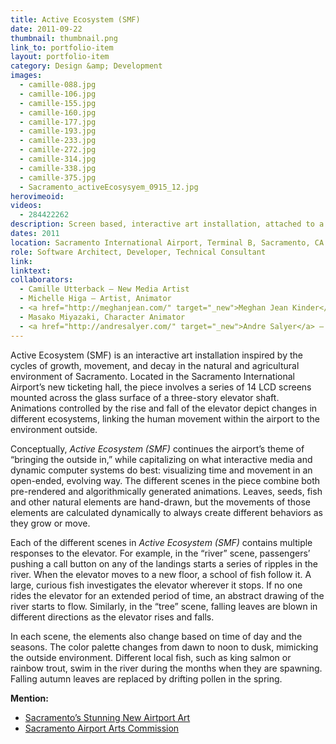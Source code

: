 ```yaml
---
title: Active Ecosystem (SMF)
date: 2011-09-22
thumbnail: thumbnail.png
link_to: portfolio-item
layout: portfolio-item
category: Design &amp; Development
images:
  - camille-088.jpg
  - camille-106.jpg
  - camille-155.jpg
  - camille-160.jpg
  - camille-177.jpg
  - camille-193.jpg
  - camille-233.jpg
  - camille-272.jpg
  - camille-314.jpg
  - camille-338.jpg
  - camille-375.jpg
  - Sacramento_activeEcosysyem_0915_12.jpg
herovimeoid:
videos:
  - 284422262
description: Screen based, interactive art installation, attached to a three-story elevator shaft.
dates: 2011
location: Sacramento International Airport, Terminal B, Sacramento, CA
role: Software Architect, Developer, Technical Consultant
link:
linktext:
collaborators:
  - Camille Utterback – New Media Artist
  - Michelle Higa – Artist, Animator
  - <a href="http://meghanjean.com/" target="_new">Meghan Jean Kinder</a> – Concept Artist
  - Masako Miyazaki, Character Animator
  - <a href="http://andresalyer.com/" target="_new">Andre Salyer</a> – 3D Artist
---
```


Active Ecosystem (SMF) is an interactive art installation inspired by the cycles of growth, movement, and decay in the natural and agricultural environment of Sacramento. Located in the Sacramento International Airport&#8217;s new ticketing hall, the piece involves a series of 14 LCD screens mounted across the glass surface of a three-story elevator shaft. Animations controlled by the rise and fall of the elevator depict changes in different ecosystems, linking the human movement within the airport to the environment outside.

Conceptually, _Active Ecosystem (SMF)_ continues the airport&#8217;s theme of &#8220;bringing the outside in,&#8221; while capitalizing on what interactive media and dynamic computer systems do best: visualizing time and movement in an open-ended, evolving way. The different scenes in the piece combine both pre-rendered and algorithmically generated animations. Leaves, seeds, fish and other natural elements are hand-drawn, but the movements of those elements are calculated dynamically to always create different behaviors as they grow or move.

Each of the different scenes in _Active Ecosystem (SMF)_ contains multiple responses to the elevator. For example, in the &#8220;river&#8221; scene, passengers&#8217; pushing a call button on any of the landings starts a series of ripples in the river. When the elevator moves to a new floor, a school of fish follow it. A large, curious fish investigates the elevator wherever it stops. If no one rides the elevator for an extended period of time, an abstract drawing of the river starts to flow. Similarly, in the &#8220;tree&#8221; scene, falling leaves are blown in different directions as the elevator rises and falls.

In each scene, the elements also change based on time of day and the seasons. The color palette changes from dawn to noon to dusk, mimicking the outside environment. Different local fish, such as king salmon or rainbow trout, swim in the river during the months when they are spawning. Falling autumn leaves are replaced by drifting pollen in the spring.

**Mention:**

  * [Sacramento&#8217;s Stunning New Airtport Art](http://www.squarecylinder.com/2010/03/sacramentos-stunning-new-airport-art/)
  * [Sacramento Airport Arts Commission](http://sacmetroarts.org/CamilleUtterback.html)
